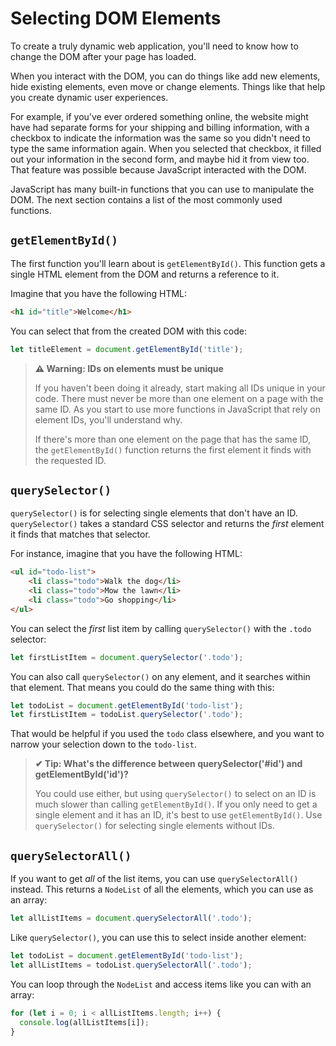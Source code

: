 # Selecting DOM Elements

To create a truly dynamic web application, you'll need to know how to change the DOM after your page has loaded.

When you interact with the DOM, you can do things like add new elements, hide existing elements, even move or change elements. Things like that help you create dynamic user experiences.

For example, if you've ever ordered something online, the website might have had separate forms for your shipping and billing information, with a checkbox to indicate the information was the same so you didn't need to type the same information again. When you selected that checkbox, it filled out your information in the second form, and maybe hid it from view too. That feature was possible because JavaScript interacted with the DOM.

JavaScript has many built-in functions that you can use to manipulate the DOM. The next section contains a list of the most commonly used functions.

## `getElementById()`

The first function you'll learn about is `getElementById()`. This function gets a single HTML element from the DOM and returns a reference to it.

Imagine that you have the following HTML:

```html
<h1 id="title">Welcome</h1>
```

You can select that from the created DOM with this code:

```js
let titleElement = document.getElementById('title');
```

>**⚠ Warning: IDs on elements must be unique**
>
>If you haven't been doing it already, start making all IDs unique in your code. There must never be more than one element on a page with the same ID. As you start to use more functions in JavaScript that rely on element IDs, you'll understand why.
>
>If there's more than one element on the page that has the same ID, the `getElementById()` function returns the first element it finds with the requested ID.

## `querySelector()`

`querySelector()` is for selecting single elements that don't have an ID. `querySelector()` takes a standard CSS selector and returns the _first_ element it finds that matches that selector.

For instance, imagine that you have the following HTML:

```html
<ul id="todo-list">
    <li class="todo">Walk the dog</li>
    <li class="todo">Mow the lawn</li>
    <li class="todo">Go shopping</li>
</ul>
```

You can select the _first_ list item by calling `querySelector()` with the `.todo` selector:

```js
let firstListItem = document.querySelector('.todo');
```

You can also call `querySelector()` on any element, and it searches within that element. That means you could do the same thing with this:

```js
let todoList = document.getElementById('todo-list');
let firstListItem = todoList.querySelector('.todo');
```

That would be helpful if you used the `todo` class elsewhere, and you want to narrow your selection down to the `todo-list`.

>**✔ Tip: What's the difference between querySelector('#id') and getElementById('id')?**
>
>You could use either, but using `querySelector()` to select on an ID is much slower than calling `getElementById()`. If you only need to get a single element and it has an ID, it's best to use `getElementById()`. Use `querySelector()` for selecting single elements without IDs.

## `querySelectorAll()`

If you want to get _all_ of the list items, you can use `querySelectorAll()` instead. This returns a `NodeList` of all the elements, which you can use as an array:

```js
let allListItems = document.querySelectorAll('.todo');
```

Like `querySelector()`, you can use this to select inside another element:

```js
let todoList = document.getElementById('todo-list');
let allListItems = todoList.querySelectorAll('.todo');
```

You can loop through the `NodeList` and access items like you can with an array:

```js
for (let i = 0; i < allListItems.length; i++) {
  console.log(allListItems[i]);
}
```